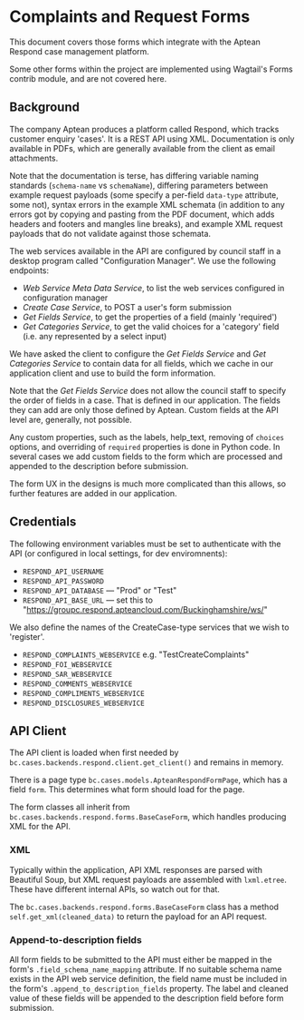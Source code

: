 # Complaints and Request Forms

This document covers those forms which integrate with the Aptean Respond case management platform.

Some other forms within the project are implemented using Wagtail's Forms contrib module, and are not covered here.

## Background

The company Aptean produces a platform called Respond, which tracks customer enquiry 'cases'. It is a REST API using XML. Documentation is only available in PDFs, which are generally available from the client as email attachments.

Note that the documentation is terse, has differing variable naming standards (`schema-name` vs `schemaName`), differing parameters between example request payloads (some specify a per-field `data-type` attribute, some not), syntax errors in the example XML schemata (in addition to any errors got by copying and pasting from the PDF document, which adds headers and footers and mangles line breaks), and example XML request payloads that do not validate against those schemata.

The web services available in the API are configured by council staff in a desktop program called "Configuration Manager". We use the following endpoints:

- _Web Service Meta Data Service_, to list the web services configured in configuration manager
- _Create Case Service_, to POST a user's form submission
- _Get Fields Service_, to get the properties of a field (mainly 'required')
- _Get Categories Service_, to get the valid choices for a 'category' field (i.e. any represented by a select input)

We have asked the client to configure the _Get Fields Service_ and _Get Categories Service_ to contain data for all fields, which we cache in our application client and use to build the form information.

Note that the _Get Fields Service_ does not allow the council staff to specify the order of fields in a case. That is defined in our application. The fields they can add are only those defined by Aptean. Custom fields at the API level are, generally, not possible.

Any custom properties, such as the labels, help_text, removing of `choices` options, and overriding of `required` properties is done in Python code. In several cases we add custom fields to the form which are processed and appended to the description before submission.

The form UX in the designs is much more complicated than this allows, so further features are added in our application.

## Credentials

The following environment variables must be set to authenticate with the API (or configured in local settings, for dev enviromnents):

- `RESPOND_API_USERNAME`
- `RESPOND_API_PASSWORD`
- `RESPOND_API_DATABASE` — "Prod" or "Test"
- `RESPOND_API_BASE_URL` — set this to "https://groupc.respond.apteancloud.com/Buckinghamshire/ws/"

We also define the names of the CreateCase-type services that we wish to 'register'.

- `RESPOND_COMPLAINTS_WEBSERVICE` e.g. "TestCreateComplaints"
- `RESPOND_FOI_WEBSERVICE`
- `RESPOND_SAR_WEBSERVICE`
- `RESPOND_COMMENTS_WEBSERVICE`
- `RESPOND_COMPLIMENTS_WEBSERVICE`
- `RESPOND_DISCLOSURES_WEBSERVICE`

## API Client

The API client is loaded when first needed by `bc.cases.backends.respond.client.get_client()` and remains in memory.

There is a page type `bc.cases.models.ApteanRespondFormPage`, which has a field `form`. This determines what form should load for the page.

The form classes all inherit from `bc.cases.backends.respond.forms.BaseCaseForm`, which handles producing XML for the API.

### XML

Typically within the application, API XML responses are parsed with Beautiful Soup, but XML request payloads are assembled with `lxml.etree`. These have different internal APIs, so watch out for that.

The `bc.cases.backends.respond.forms.BaseCaseForm` class has a method `self.get_xml(cleaned_data)` to return the payload for an API request.

### Append-to-description fields

All form fields to be submitted to the API must either be mapped in the form's `.field_schema_name_mapping` attribute. If no suitable schema name exists in the API web service definition, the field name must be included in the form's `.append_to_description_fields` property. The label and cleaned value of these fields will be appended to the description field before form submission.

